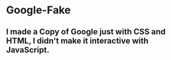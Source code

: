 # Google-Fake

## I made a Copy of Google just with CSS and HTML, I didn't make it interactive with JavaScript.